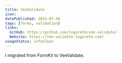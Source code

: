 ```yaml
---
title: VeeValidate
icon:
datePublished: 2025-07-30
tags: [forms, validation]
links:
  GitHub: https://github.com/logaretm/vee-validate/
  Website: https://vee-validate.logaretm.com/
usageStatus: inToolbox
---
```


I migrated from FormKit to VeeValidate.
